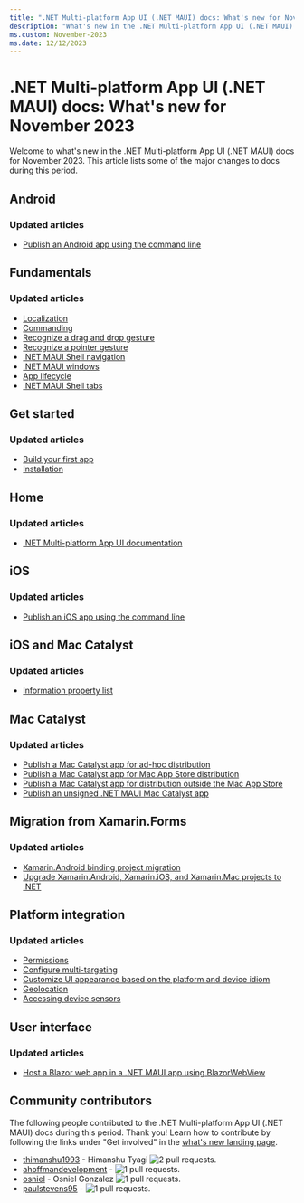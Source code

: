 ```yaml
---
title: ".NET Multi-platform App UI (.NET MAUI) docs: What's new for November 2023"
description: "What's new in the .NET Multi-platform App UI (.NET MAUI) docs for November 2023."
ms.custom: November-2023
ms.date: 12/12/2023
---
```


# .NET Multi-platform App UI (.NET MAUI) docs: What's new for November 2023

Welcome to what's new in the .NET Multi-platform App UI (.NET MAUI) docs for November 2023. This article lists some of the major changes to docs during this period.

## Android

### Updated articles

- [Publish an Android app using the command line](../android/deployment/publish-cli.md)

## Fundamentals

### Updated articles

- [Localization](../fundamentals/localization.md)
- [Commanding](../fundamentals/data-binding/commanding.md)
- [Recognize a drag and drop gesture](../fundamentals/gestures/drag-and-drop.md)
- [Recognize a pointer gesture](../fundamentals/gestures/pointer.md)
- [.NET MAUI Shell navigation](../fundamentals/shell/navigation.md)
- [.NET MAUI windows](../fundamentals/windows.md)
- [App lifecycle](../fundamentals/app-lifecycle.md)
- [.NET MAUI Shell tabs](../fundamentals/shell/tabs.md)

## Get started

### Updated articles

- [Build your first app](../get-started/first-app.md)
- [Installation](../get-started/installation.md)

## Home

### Updated articles

- [.NET Multi-platform App UI documentation](index.yml)

## iOS

### Updated articles

- [Publish an iOS app using the command line](../ios/deployment/publish-cli.md)

## iOS and Mac Catalyst

### Updated articles

- [Information property list](../macios/info-plist.md)

## Mac Catalyst

### Updated articles

- [Publish a Mac Catalyst app for ad-hoc distribution](../mac-catalyst/deployment/publish-ad-hoc.md)
- [Publish a Mac Catalyst app for Mac App Store distribution](../mac-catalyst/deployment/publish-app-store.md)
- [Publish a Mac Catalyst app for distribution outside the Mac App Store](../mac-catalyst/deployment/publish-outside-app-store.md)
- [Publish an unsigned .NET MAUI Mac Catalyst app](../mac-catalyst/deployment/publish-unsigned.md)

## Migration from Xamarin.Forms

### Updated articles

- [Xamarin.Android binding project migration](../migration/android-binding-projects.md)
- [Upgrade Xamarin.Android, Xamarin.iOS, and Xamarin.Mac projects to .NET](../migration/native-projects.md)

## Platform integration

### Updated articles

- [Permissions](../platform-integration/appmodel/permissions.md)
- [Configure multi-targeting](../platform-integration/configure-multi-targeting.md)
- [Customize UI appearance based on the platform and device idiom](../platform-integration/customize-ui-appearance.md)
- [Geolocation](../platform-integration/device/geolocation.md)
- [Accessing device sensors](../platform-integration/device/sensors.md)

## User interface

### Updated articles

- [Host a Blazor web app in a .NET MAUI app using BlazorWebView](../user-interface/controls/blazorwebview.md)

## Community contributors

The following people contributed to the .NET Multi-platform App UI (.NET MAUI) docs during this period. Thank you! Learn how to contribute by following the links under "Get involved" in the [what's new landing page](index.yml).

- [thimanshu1993](https://github.com/thimanshu1993) - Himanshu Tyagi ![2 pull requests.](https://img.shields.io/badge/Merged%20Pull%20Requests-2-green)
- [ahoffmandevelopment](https://github.com/ahoffmandevelopment) -  ![1 pull requests.](https://img.shields.io/badge/Merged%20Pull%20Requests-1-green)
- [osniel](https://github.com/osniel) - Osniel Gonzalez ![1 pull requests.](https://img.shields.io/badge/Merged%20Pull%20Requests-1-green)
- [paulstevens95](https://github.com/paulstevens95) -  ![1 pull requests.](https://img.shields.io/badge/Merged%20Pull%20Requests-1-green)
